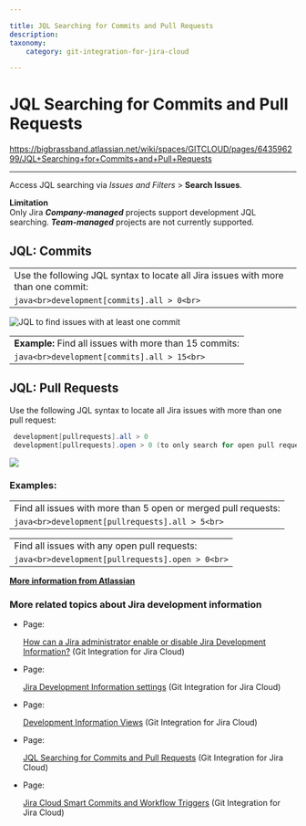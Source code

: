 ```yaml
---

title: JQL Searching for Commits and Pull Requests
description:
taxonomy:
    category: git-integration-for-jira-cloud

---
```


# JQL Searching for Commits and Pull Requests

<https://bigbrassband.atlassian.net/wiki/spaces/GITCLOUD/pages/643596299/JQL+Searching+for+Commits+and+Pull+Requests>

* * *

Access JQL searching via _Issues and Filters_ > **Search Issues**.

**Limitation**  
Only Jira _**Company-managed**_ projects support development JQL searching. _**Team-managed**_ projects are not currently supported.

## JQL: Commits

|     |
| --- |
| Use the following JQL syntax to locate all Jira issues with more than one commit: |
| ```java<br>development[commits].all > 0<br>``` |

![JQL to find issues with at least one commit](https://bigbrassband.atlassian.net/wiki/download/attachments/643596299/jql-seach-commit-issues.png?version=2&modificationDate=1595583094730&cacheVersion=1&api=v2)

|     |
| --- |
| **Example:** Find all issues with more than 15 commits: |
| ```java<br>development[commits].all > 15<br>``` |

## JQL: Pull Requests

Use the following JQL syntax to locate all Jira issues with more than one pull request:

```java
 development[pullrequests].all > 0
 development[pullrequests].open > 0 (to only search for open pull requests)
```

![](https://bigbrassband.atlassian.net/wiki/download/attachments/643596299/image-20200724-094910.png?version=1&modificationDate=1595584161928&cacheVersion=1&api=v2)

### Examples:

|     |
| --- |
| Find all issues with more than 5 open or merged pull requests: |
| ```java<br>development[pullrequests].all > 5<br>``` |

|     |
| --- |
| Find all issues with any open pull requests: |
| ```java<br>development[pullrequests].open > 0<br>``` |

[**More information from Atlassian**](https://confluence.atlassian.com/jirasoftwarecloud/advanced-searching-developer-reference-967312910.html)

### More related topics about Jira development information

*   Page:
    
    [How can a Jira administrator enable or disable Jira Development Information?](/wiki/spaces/GITCLOUD/pages/1941373145) (Git Integration for Jira Cloud)
    
*   Page:
    
    [Jira Development Information settings](/wiki/spaces/GITCLOUD/pages/1941373113/Jira+Development+Information+settings) (Git Integration for Jira Cloud)
    
*   Page:
    
    [Development Information Views](/wiki/spaces/GITCLOUD/pages/643203115/Development+Information+Views) (Git Integration for Jira Cloud)
    
*   Page:
    
    [JQL Searching for Commits and Pull Requests](/wiki/spaces/GITCLOUD/pages/643596299/JQL+Searching+for+Commits+and+Pull+Requests) (Git Integration for Jira Cloud)
    
*   Page:
    
    [Jira Cloud Smart Commits and Workflow Triggers](/wiki/spaces/GITCLOUD/pages/144310383/Jira+Cloud+Smart+Commits+and+Workflow+Triggers) (Git Integration for Jira Cloud)